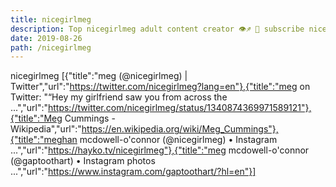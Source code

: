 ```yaml
---
title: nicegirlmeg
description: Top nicegirlmeg adult content creator 👁♐️ 👑 subscribe nicegirlmeg to my porn site below IG nicegirlmeg
date: 2019-08-26
path: /nicegirlmeg
---
```


nicegirlmeg
[{"title":"meg (@nicegirlmeg) | Twitter","url":"https://twitter.com/nicegirlmeg?lang=en"},{"title":"meg on Twitter: \"“Hey my girlfriend saw you from across the ...","url":"https://twitter.com/nicegirlmeg/status/1340874369971589121"},{"title":"Meg Cummings - Wikipedia","url":"https://en.wikipedia.org/wiki/Meg_Cummings"},{"title":"meghan mcdowell-o'connor️ (@nicegirlmeg) • Instagram ...","url":"https://hayko.tv/nicegirlmeg"},{"title":"meg mcdowell-o'connor (@gaptoothart) • Instagram photos ...","url":"https://www.instagram.com/gaptoothart/?hl=en"}]

